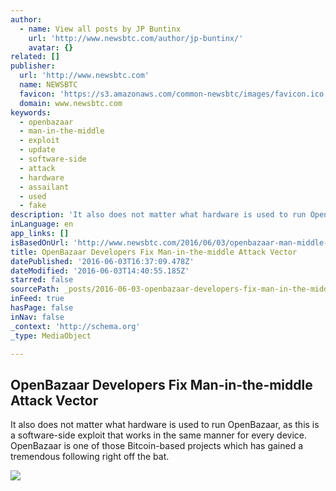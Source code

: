 ```yaml
---
author:
  - name: View all posts by JP Buntinx
    url: 'http://www.newsbtc.com/author/jp-buntinx/'
    avatar: {}
related: []
publisher:
  url: 'http://www.newsbtc.com'
  name: NEWSBTC
  favicon: 'https://s3.amazonaws.com/common-newsbtc/images/favicon.ico'
  domain: www.newsbtc.com
keywords:
  - openbazaar
  - man-in-the-middle
  - exploit
  - update
  - software-side
  - attack
  - hardware
  - assailant
  - used
  - fake
description: 'It also does not matter what hardware is used to run OpenBazaar, as this is a software-side exploit that works in the same manner for every device. OpenBazaar is one of those Bitcoin-based projects which has gained a tremendous following right off the bat.'
inLanguage: en
app_links: []
isBasedOnUrl: 'http://www.newsbtc.com/2016/06/03/openbazaar-man-middle-attack-vector/'
title: OpenBazaar Developers Fix Man-in-the-middle Attack Vector
datePublished: '2016-06-03T16:37:09.478Z'
dateModified: '2016-06-03T14:40:55.185Z'
starred: false
sourcePath: _posts/2016-06-03-openbazaar-developers-fix-man-in-the-middle-attack-vector.md
inFeed: true
hasPage: false
inNav: false
_context: 'http://schema.org'
_type: MediaObject

---
```

<article style=""><h1>OpenBazaar Developers Fix Man-in-the-middle Attack Vector</h1><p>It also does not matter what hardware is used to run OpenBazaar, as this is a software-side exploit that works in the same manner for every device. OpenBazaar is one of those Bitcoin-based projects which has gained a tremendous following right off the bat.</p><img src="http://s3.amazonaws.com/main-newsbtc-images/2016/06/03144626/shutterstock_392647834.jpg" /></article>